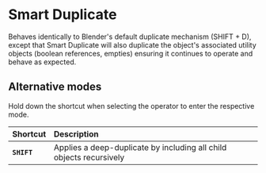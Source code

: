 # Smart Duplicate

Behaves identically to Blender's default duplicate mechanism (SHIFT + D), except that Smart Duplicate will also duplicate the object's associated utility objects (boolean references, empties) ensuring it continues to operate and behave as expected.

## Alternative modes

Hold down the shortcut when selecting the operator to enter the respective mode.

| Shortcut | Description |
| :--- | :--- |
| **`SHIFT`** | Applies a deep-duplicate by including all child objects recursively |